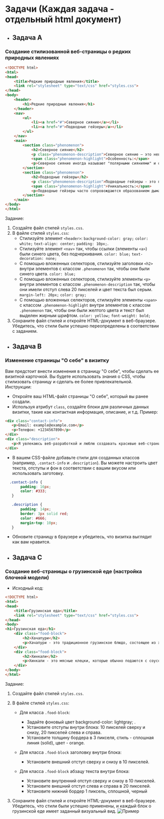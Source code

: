 # Задачи (Каждая задача - отдельный html документ)

* ## Задача А

### Создание стилизованной веб-страницы о редких природных явлениях

```html
<!DOCTYPE html>
<html>
<head>
    <title>Редкие природные явления</title>
    <link rel="stylesheet" type="text/css" href="styles.css">
</head>
<body>
    <header>
        <h1>Редкие природные явления</h1>
    </header>
    <nav>
        <ul>
            <li><a href="#">Северное сияние</a></li>
            <li><a href="#">Подводные гейзеры</a></li>
        </ul>
    </nav>
    <main>
        <section class="phenomenon">
            <h2>Северное сияние</h2>
            <p class="phenomenon-description">Северное сияние — это невероятное небесное явление, которое можно увидеть в высоких широтах Севера. Оно создает впечатляющие световые шоу в ночном небе.</p>
            <span class="phenomenon-highlight">Особенность:</span>
            <p>Северное сияние иногда называют "полярными сияниями" и оно бывает разных цветов: зеленое, розовое, фиолетовое и даже красное!</p>
        </section>
        <section class="phenomenon">
            <h2>Подводные гейзеры</h2>
            <p class="phenomenon-description">Подводные гейзеры - это потрясающее природное явление, когда гейзеры выбрасывают воду и пар из океанских глубин.</p>
            <span class="phenomenon-highlight">Уникальность:</span>
            <p>Подводные гейзеры часто сопровождаются образованием дыма и бурым мутным облаком, что создает впечатление подводного вулкана.</p>
        </section>
    </main>
</body>
</html>
```

Задание:

1. Создайте файл стилей `styles.css`.
2. В файле стилей `styles.css`:
   * Стилизуйте элемент `<header>`: `background-color: gray;` `color: white;` `text-align: center;` `padding: 10px;`.
   * Стилизуйте элемент `<nav>` так, чтобы ссылки (элементы `<a>`) были синего цвета, без подчеркивания.
      `color: blue;` `text-decoration: none;`
   * С помощью вложенных селекторов, стилизуйте заголовки `<h2>` внутри элементов с классом `.phenomenon` так, чтобы они были синего цвета.
      `color: blue;`
   * С помощью вложенных селекторов, стилизуйте элементы `<p>` внутри элементов с классом `.phenomenon-description` так, чтобы они имели отступ слева 20 пикселей и цвет текста был серым.
      `margin-left: 20px;` `color: gray;`
   * С помощью вложенных селекторов, стилизуйте элементы `<span>` с классом `.phenomenon-highlight` внутри элементов с классом `.phenomenon` так, чтобы они были желтого цвета и текст был выделен жирным шрифтом.
     `color: yellow;` `font-weight: bold;`
3. Сохраните файл стилей и откройте HTML-документ в веб-браузере. Убедитесь, что стили были успешно переопределены в соответствии с заданием.

* ## Задача В

### Изменение страницы "О себе" в визитку

Вам предстоит внести изменения в страницу "О себе", чтобы сделать ее визитной карточкой. Вы будете использовать знания о CSS, чтобы стилизовать страницу и сделать ее более привлекательной.
Инструкции:

* Откройте ваш HTML-файл страницы "О себе", который вы ранее создали.
* Используя атрибут `class`, создайте блоки для различных данных визитки, такие как контактная информация, описание, и т.д. Пример:

```html
<div class="contact-info">
   <p>Email: example@example.com</p>
   <p>Телефон: +1234567890</p>
</div>
<div class="description">
   <p>Я увлекаюсь веб-разработкой и люблю создавать красивые веб-страницы.</p>
</div>
```

* В вашем CSS-файле добавьте стили для созданных классов (например, `.contact-info` и `.description`). Вы можете настроить цвет текста, отступы и фон в соответствии с вашим вкусом или использовать заготовку.

```css
  .contact-info {
       padding: 16px;
       color: #333;
   }

   .description {
       padding: 14px;
       border: 3px solid red;
       color: #666;
       margin-top: 10px;
   }
```

* Обновите страницу в браузере и убедитесь, что визитка выглядит как вам нравится.

* ## Задача С

### Создание веб-страницы о грузинской еде (настройка блочной модели)

* Исходный код:

```html
<!DOCTYPE html>
<html>
<head>
    <title>Грузинская еда</title>
    <link rel="stylesheet" type="text/css" href="styles.css">
</head>
<body>
<h1>Грузинская еда</h1>
    <div class="food-block">
        <h2>Хачапури</h2>
        <p>Хачапури - это традиционное грузинское блюдо, состоящее из хрустящей лепешки с сыром внутри.</p>
    </div>
    <div class="food-block">
        <h2>Хинкали</h2>
        <p>Хинкали - это мясные клецки, которые обычно подаются с соусом и могут быть приготовлены с разными начинками.</p>
    </div>
</body>
</html>
```

Задание:

1. Создайте файл стилей `styles.css`.
2. В файле стилей `styles.css`:
   * Для класса `.food-block`:
     * Задайте фоновый цвет background-color: lightgray; .
     * Установите отступы внутри блока: 10 пикселей сверху и снизу, 20 пикселей слева и справа.
     * Установите толщину бордера в 3 пикселя, стиль - сплошная линия (solid), цвет - orange.

   * Для класса `.food-block` заголовку внутри блока:
     * Установите внешний отступ сверху и снизу в 10 пикселей.

   * Для класса `.food-block` абзацу текста внутри блока:
     * Установите внутренний отступ сверху и снизу в 10 пикселей.
     * Установите внешний отступ слева и справа в 20 пикселей.
     * Установите нижний бордер 1 пиксель, сплошной, черный

3. Сохраните файл стилей и откройте HTML-документ в веб-браузере. Убедитесь, что стили были успешно применены, и каждый блок о грузинской еде имеет заданный визуальный вид.
![Пример](example.png)
